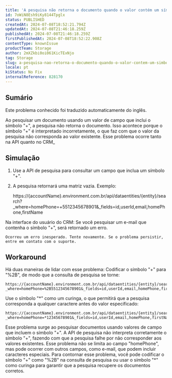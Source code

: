 ```yaml
---
title: 'A pesquisa não retorna o documento quando o valor contém um símbolo + (mais).'
id: 7oWiN8Esh9iKy8144Tpglx
status: PUBLISHED
createdAt: 2024-07-08T18:52:21.794Z
updatedAt: 2024-07-08T21:46:18.259Z
publishedAt: 2024-07-08T21:46:18.259Z
firstPublishedAt: 2024-07-08T18:52:22.908Z
contentType: knownIssue
productTeam: Storage
author: 2mXZkbi0oi061KicTExNjo
tag: Storage
slug: a-pesquisa-nao-retorna-o-documento-quando-o-valor-contem-um-simbolo-mais
locale: pt
kiStatus: No Fix
internalReference: 828170
---
```


## Sumário

<div class="alert alert-info">
  <p>Este problema conhecido foi traduzido automaticamente do inglês.</p>
</div>


Ao pesquisar um documento usando um valor de campo que inclui o símbolo "+", a pesquisa não retorna o documento. Isso acontece porque o símbolo "+" é interpretado incorretamente, o que faz com que o valor da pesquisa não corresponda ao valor existente.
Esse problema ocorre tanto na API quanto no CRM_

## Simulação



1. Use a API de pesquisa para consultar um campo que inclua um símbolo "+".
2. A pesquisa retornará uma matriz vazia. Exemplo:

    https://{accountName}.environment.com.br/api/dataentities/{entity}/search?_where=homePhone=+5512345678901&_fields=id,userId,email,homePhone,firstName


Na interface do usuário do CRM:
Se você pesquisar um e-mail que contenha o símbolo "+", será retornado um erro.

    Ocorreu um erro inesperado. Tente novamente. Se o problema persistir, entre em contato com o suporte.




## Workaround


Há duas maneiras de lidar com esse problema:
Codificar o símbolo "+" para "%2B", de modo que a consulta de pesquisa se torne:

    https://{accountName}.environment.com.br/api/dataentities/{entity}/search?_where=homePhone=%2B5512345678901&_fields=id,userId,email,homePhone,firstName


Use o símbolo "*" como um curinga, o que permitirá que a pesquisa corresponda a qualquer caractere antes do valor especificado:

    https://{accountName}.environment.com.br/api/dataentities/{entity}/search?_where=homePhone=*12345678901&_fields=id,userId,email,homePhone,firstName

Esse problema surge ao pesquisar documentos usando valores de campo que incluem o símbolo "+". A API de pesquisa não interpreta corretamente o símbolo "+", fazendo com que a pesquisa falhe por não corresponder aos valores existentes. Esse problema não se limita ao campo "homePhone", mas pode ocorrer com outros campos, como e-mail, que podem incluir caracteres especiais.
Para contornar esse problema, você pode codificar o símbolo "+" como "%2B" na consulta de pesquisa ou usar o símbolo "*" como curinga para garantir que a pesquisa recupere os documentos corretos.



